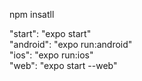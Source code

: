 npm insatll </br>

"start": "expo start" <br />
"android": "expo run:android" <br />
"ios": "expo run:ios" <br />
"web": "expo start --web" <br />
